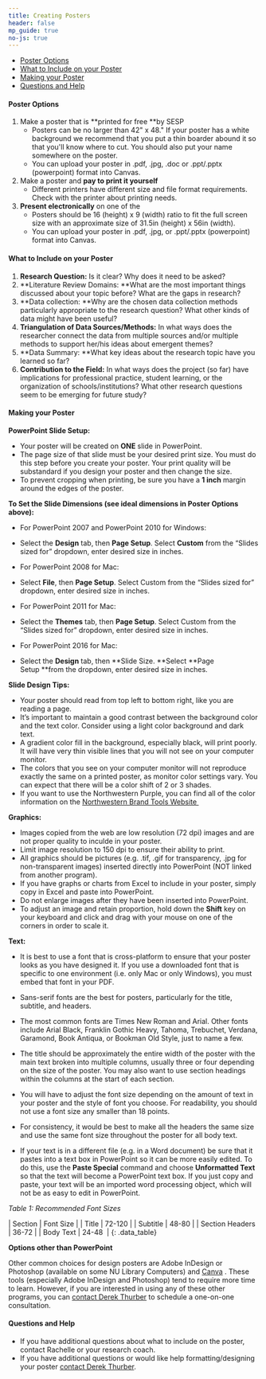 ```yaml
---
title: Creating Posters
header: false
mp_guide: true
no-js: true
---
```



* [Poster Options](#poster-options)
* [What to Include on your Poster](#what-to-include-on-your-poster)
* [Making your Poster](#makingyour-poster)
* [Questions and Help](#questions-and-help)

#### Poster Options

1. Make a poster that is **printed for free&nbsp;**by SESP
   * Posters can be no larger than 42" x 48." If your poster has a white background we recommend that you put a thin boarder abound it so that you'll know where to cut. You should also put your name somewhere on the poster.
   * You can upload your poster in .pdf, .jpg, .doc or .ppt/.pptx (powerpoint) format into Canvas.
2. Make a poster and **pay to print it yourself**
   * Different printers have different size and file format requirements. Check with the printer about printing needs.&nbsp;
3. **Present electronically** on one of the
   * Posters should be 16 (height) x 9 (width) ratio to fit the full screen size with an approximate size of 31.5in (height) x 56in (width).
   * You can upload your poster in .pdf, .jpg, or .ppt/.pptx (powerpoint) format into Canvas.

#### What to Include on your Poster

1. **Research Question:** Is it clear? Why does it need to be asked?
2. **Literature Review Domains:&nbsp;**What are the most important things discussed about your topic before? What are the gaps in research?&nbsp;
3. **Data collection:&nbsp;**Why are the chosen data collection methods particularly appropriate to the research question? What other kinds of data might have been useful?
4. **Triangulation of Data Sources/Methods:** In what ways does the researcher connect the data from multiple sources and/or multiple methods to support her/his ideas about emergent themes?
5. **Data Summary:&nbsp;**What key ideas about the research topic have you learned so far?
6. **Contribution to the Field:** In what ways does the project (so far) have implications for professional practice, student learning, or the organization of schools/institutions? What other research questions seem to be emerging for future study?

#### Making your Poster

**PowerPoint Slide Setup:**

* Your poster will be created on **ONE** slide in PowerPoint.
* The page size of that slide must be your desired print size. You must do this step before you create your poster. Your print quality will be substandard if you design your poster and then change the size.
* To prevent cropping when printing, be sure you have a **1 inch** margin around the edges of the poster.

**To Set the Slide Dimensions (see ideal dimensions in Poster Options above):**

* For PowerPoint 2007 and PowerPoint 2010 for Windows:

* Select the **Design** tab, then **Page Setup**. Select **Custom** from the “Slides sized for” dropdown, enter desired size in inches.

* For PowerPoint 2008 for Mac:

* Select **File**, then **Page Setup**. Select Custom from the “Slides sized for” dropdown, enter desired size in inches.

* For PowerPoint 2011 for Mac:

* Select the **Themes** tab, then **Page Setup**. Select Custom from the “Slides sized for” dropdown, enter desired size in inches.

* For PowerPoint 2016 for Mac:

* Select the&nbsp;**Design** tab, then&nbsp;**Slide Size.&nbsp;**Select&nbsp;**Page Setup&nbsp;**from the dropdown, enter desired size in inches.

**Slide Design Tips:**

* Your poster should read from top left to bottom right, like you are reading a page.
* It’s important to maintain a good contrast between the background color and the text color. Consider using a light color background and dark text.
* A gradient color fill in the background, especially black, will print poorly. It will have very thin visible lines that you will not see on your computer monitor.
* The colors that you see on your computer monitor will not reproduce exactly the same on a printed poster, as monitor color settings vary. You can expect that there will be a color shift of 2 or 3 shades.
* If you want to use the Northwestern Purple, you can find all of the color information on the [Northwestern Brand Tools Website&nbsp;](http://www.northwestern.edu/brand/index.html)

**Graphics:**

* Images copied from the web are low resolution (72 dpi) images and are not proper quality to inculde in your poster.
* Limit image resolution to 150 dpi to ensure their ability to print.
* All graphics should be pictures (e.g. .tif, .gif for transparency, .jpg for non-transparent images) inserted directly into PowerPoint (NOT linked from another program).&nbsp;
* If you have graphs or charts from Excel to include in your poster, simply copy in Excel and paste into PowerPoint.
* Do not enlarge images after they have been inserted into PowerPoint.
* To adjust an image and retain proportion, hold down the **Shift** key on your keyboard and click and drag with your mouse on one of the corners in order to scale it.

**Text:**

* It is best to use a font that is cross-platform to ensure that your poster looks as you have designed it. If you use a downloaded font that is specific to one environment (i.e. only Mac or only Windows), you must embed that font in your PDF.

* Sans-serif fonts are the best for posters, particularly for the title, subtitle, and headers.
* The most common fonts are Times New Roman and Arial. Other fonts include Arial Black, Franklin Gothic Heavy, Tahoma, Trebuchet, Verdana, Garamond, Book Antiqua, or Bookman Old Style, just to name a few.

* The title should be approximately the entire width of the poster with the main text broken into multiple columns, usually three or four depending on the size of the poster. You may also want to use section headings within the columns at the start of each section.
* You will have to adjust the font size depending on the amount of text in your poster and the style of font you choose. For readability, you should not use a font size any smaller than 18 points.
* For consistency, it would be best to make all the headers the same size and use the same font size throughout the poster for all body text.
* If your text is in a different file (e.g. in a Word document) be sure that it pastes into a text box in PowerPoint so it can be more easily edited. To do this, use the **Paste Special** command and choose&nbsp;**Unformatted Text** so that the text will become a PowerPoint text box. If you just copy and paste, your text will be an imported word processing object, which will not be as easy to edit in PowerPoint.

*Table 1: Recommended Font Sizes*

| Section | Font Size |
| Title | 72-120 |
| Subtitle | 48-80 |
| Section Headers | 36-72 |
| Body Text | 24-48&nbsp; |
{: .data_table}

**Options other than PowerPoint**

Other common choices for design posters are Adobe InDesign or Photoshop (available on some NU Library Computers) and [Canva](https://www.canva.com/create/posters/) . These tools (especially Adobe InDesign and Photoshop) tend to require more time to learn. However, if you are interested in using any of these other programs, you can [contact Derek Thurber](mailto:derek.thurber@northwestern.edu) to schedule a one-on-one consultation.

#### Questions and Help

* If you have additional questions about what to include on the poster, contact Rachelle or your research coach.&nbsp;
* If you have additional questions or would like help formatting/designing your poster [contact Derek Thurber](mailto:derek.thurber@northwestern.edu).